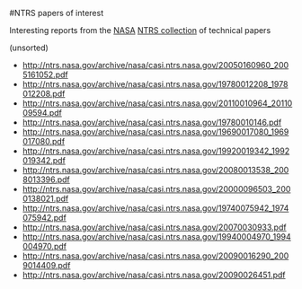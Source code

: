 #NTRS papers of interest

Interesting reports from the [NASA](http://www.nasa.gov/) [NTRS collection](http://ntrs.nasa.gov/) of technical papers

(unsorted)

* http://ntrs.nasa.gov/archive/nasa/casi.ntrs.nasa.gov/20050160960_2005161052.pdf
* http://ntrs.nasa.gov/archive/nasa/casi.ntrs.nasa.gov/19780012208_1978012208.pdf
* http://ntrs.nasa.gov/archive/nasa/casi.ntrs.nasa.gov/20110010964_2011009594.pdf
* http://ntrs.nasa.gov/archive/nasa/casi.ntrs.nasa.gov/19780010146.pdf
* http://ntrs.nasa.gov/archive/nasa/casi.ntrs.nasa.gov/19690017080_1969017080.pdf
* http://ntrs.nasa.gov/archive/nasa/casi.ntrs.nasa.gov/19920019342_1992019342.pdf
* http://ntrs.nasa.gov/archive/nasa/casi.ntrs.nasa.gov/20080013538_2008013396.pdf
* http://ntrs.nasa.gov/archive/nasa/casi.ntrs.nasa.gov/20000096503_2000138021.pdf
* http://ntrs.nasa.gov/archive/nasa/casi.ntrs.nasa.gov/19740075942_1974075942.pdf
* http://ntrs.nasa.gov/archive/nasa/casi.ntrs.nasa.gov/20070030933.pdf
* http://ntrs.nasa.gov/archive/nasa/casi.ntrs.nasa.gov/19940004970_1994004970.pdf
* http://ntrs.nasa.gov/archive/nasa/casi.ntrs.nasa.gov/20090016290_2009014409.pdf
* http://ntrs.nasa.gov/archive/nasa/casi.ntrs.nasa.gov/20090026451.pdf
